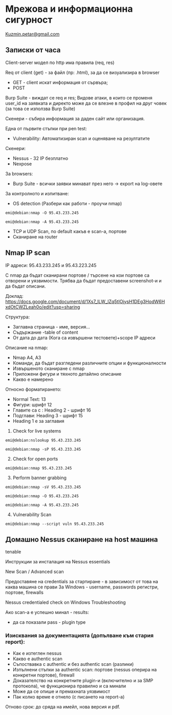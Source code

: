 # Мрежова и информационна сигурност
Kuzmin.petar@gmail.com

## Записки от часа
Client-server модел по http има правила (req, res)

Req от client (get) - за файл (пр: .html), за да се визуализира в browser

- GET - client искат информация от сървъра;
- POST

Burp Suite - виждат се req и res; Видове атаки, в които се променя user_id на заявката и директо може да се влезне в профил на друг човек (за това се използва Burp Suite)


Скенери - събира информация за даден сайт или организация.

Една от първите стъпки при pen test:

- Vulnerability: Автоматизиран scan и оценяване на резултатите

Скенери:
- Nessus - 32 IP безплатно
- Nexpose

За browsers:
- Burp Suite - всички заявки минават през него -> export на log-овете

За контролното и изпитване:
- OS detection (Разбери как работи - проучи nmap)
```console
emi@debian:nmap -O 95.43.233.245
```
```console
emi@debian:nmap -A 95.43.233.245
```
- TCP и UDP Scan, по default какъв е scan-a, портове
- Сканиране на router
## Nmap IP scan 
IP адреси: 95.43.233.245 и 95.43.223.245

С nmap да бъдат сканирани портове / търсене на кои портове са отворени и уязвимости. Трябва да бъдат предоставени screenshot-и и да бъдат описани.

Доклад: https://docs.google.com/document/d/1Xs7_lLW_lZq5tIOjysH1DEg3HodW6HxdOtCWZLeah0o/edit?usp=sharing

Структура:
- Заглавна страница - име, версия...
- Съдържание -table of content
- От дата до дата (Кога са извършени тестовете)+scope IP адреси

Описание на nmap:
- Nmap A4, A3
- Команди, да бъдат разгледени различните опции и функционалности
- Извършеното сканиране с nmap
- Приложени фигури и тяхното детайлно описание
- Какво е намеренo

Относно форматирането:
- Normal Text: 13
- Фигури: шрифт 12
- Главите са с : Heading 2 - шрифт 16
- Подглави: Heading 3 - шрифт 15
- Heading 1 e за заглавия

1. Check for live systems
```console
emi@debian:nslookup 95.43.233.245
```
```console
emi@debian:nmap -sP 95.43.233.245
```
2. Check for open ports
```console
emi@debian:nmap 95.43.233.245
```
3. Perform banner grabbing
```console
emi@debian:nmap -sV 95.43.233.245
```
```console
emi@debian:nmap -O 95.43.233.245
```
```console
emi@debian:nmap -A 95.43.233.245
```
4. Vulnerability Scan
```console
emi@debian:nmap --script vuln 95.43.233.245
```

## Домашнo Nessus сканиране на host машина
tenable

Инструкции за инсталация на Nessus essentials 

New Scan / Advanced scan

Предоставяне на credentials за стартиране - в зависимост от това на каква машина се прави
За Windows - username, passwords регистри, портове, firewalls

Nessus credentialed check on Windows
Troubleshoоting 

Ако scan-а e успешнo минал - results:
- да са показали pass - plugin type

### Изисквания за документацията (допълване към стария report):
- Как е изтеглен nessus
- Какво е authentic scan
- Съпоствавка с authentic и без authentic scan (разлики)
- Изпълнени стъпки за authentic scan: портове (nessus оперира на конкретни портове), firewall
- Доказателство на конкретните plugin-и (включително и за SMP протокола), че функционира правилно и са минали
- Може да се опише и премахната уязвимост
- Пак колко време е отнело (с писането на report-a)

Отново срок: до сряда на имейл, нова версия и pdf.


